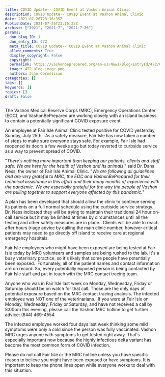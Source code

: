 ```yaml
---
title: COVID Update-- COVID Event at Vashon Animal Clinic
description: COVID Update-- COVID Event at Vashon Animal Clinic
date: 2021-07-26T23:16:35Z
PublishDate: 2021-07-26T23:16:35Z
archive: ["2021", "2021-7", "2021-7-26"]
params:
  dnn_blog_ID: 1
  dnn_entry_ID: 472
  meta_title: COVID Update-- COVID Event at Vashon Animal Clinic
  allow_comments: True
  display_copyright: False
  copyright:
  permalink: https://vashonbeprepared.org/en-us/News/Blog/EntryId/472/COVID-Update-COVID-Event-at-Vashon-Animal-Clinic
  image: 472_blog-image.png
  authors: John Cornelison
categories: []
tags: []
keywords: []
topics: []
draft: False
---
```


<p>The Vashon Medical Reserve Corps (MRC), Emergency Operations Center (EOC), and VashonBePrepared are working closely with an island business to contain a potentially significant COVID exposure event.</p><p>An employee at Fair Isle Animal Clinic tested positive for COVID yesterday, Sunday, July 25th.&nbsp; As a safety measure, Fair Isle has now taken a number of steps to make sure everyone stays safe. For example, Fair Isle had reopened its doors a few weeks ago but today reverted to curbside service as a way to prevent spread of COVID. </p><p>"<em>There's nothing more important than keeping our patients, clients and staff safe. We are here for the health of Vashon and its animals</em>," said Dr. Dana Ness, the owner of Fair Isle Animal Clinic. "<em>We are following all guidelines and are very grateful to MRC, the EOC and VashonBePrepared for their technical assistance in this effort and their many months of experience with the pandemic. We are especially grateful for the way the people of Vashon are pulling together to support everyone affected by this pandemic.</em>"</p><p>A plan has been developed that should allow the clinic to continue serving its patients on a full normal schedule using the curbside service strategy. Dr. Ness indicated they will be trying to maintain their traditional 24 hour on-call service but it may be limited at times by circumstances until all the testing and other safety measures are in place.&nbsp; Clients will be able to reach after hours triage advice by calling the main clinic number, however critical patients may need to go directly off island to receive care at regional emergency hospitals.</p><p>Fair Isle employees who might have been exposed are being tested at Fair Isle today by MRC volunteers and samples are being rushed to the lab. It's a busy veterinary practice, so it's likely that some people have potentially been exposed.&nbsp; Fortunately, all of the patient names and contact information are on record. So, every potentially exposed person is being contacted by Fair Isle staff and put in touch with the MRC contact tracing team.</p><p>Anyone who was in Fair Isle last week on Monday, Wednesday, Friday or Saturday should be on watch for that call. Those are the only days of potential exposure based on the MRC contact tracing analysis. The infected employee was NOT one of the veterinarians.&nbsp; If you were at Fair Isle on Monday, Wednesday, Friday or Saturday, and have not received a call by 8:00pm this evening, please call the Vashon MRC hotline to get further advice: (844) 469-4554.</p><p>The infected employee worked four days last week thinking some mild symptoms were only a cold since the person was fully vaccinated. Vashon MRC urges anyone with symptoms to get tested right away. That's especially important now because the highly infectious delta variant has become the most common form of COVID infection.</p><p>Please do not call Fair Isle or the MRC hotline unless you have specific reason to believe you might have been exposed or have symptoms. It is important to keep the phone lines open while everyone works to deal with this situation.</p>
